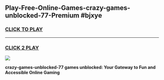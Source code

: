 
## Play-Free-Online-Games-crazy-games-unblocked-77-Premium #bjxye
<h3>
<a href="https://premium.freeplayer.one?title=crazy-games-unblocked-77&ref=8M">CLICK TO PLAY</a></h3>
<hr>

<h3>
<a href="https://premium.freeplayer.one?title=crazy-games-unblocked-77&ref=8M">CLICK 2 PLAY</a>
  
</h3>

<a href="https://premium.freeplayer.one?title=crazy-games-unblocked-77&ref=8M"><img src="https://clearcache.store/games.png"></a>


**crazy-games-unblocked-77 games unblocked: Your Gateway to Fun and Accessible Online Gaming**
